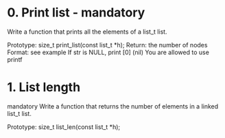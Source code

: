 # 0. Print list - mandatory

Write a function that prints all the elements of a list_t list.

Prototype: size_t print_list(const list_t *h);
Return: the number of nodes
Format: see example
If str is NULL, print [0] (nil)
You are allowed to use printf

# 1. List length

mandatory
Write a function that returns the number of elements in a linked list_t list.

Prototype: size_t list_len(const list_t *h);
